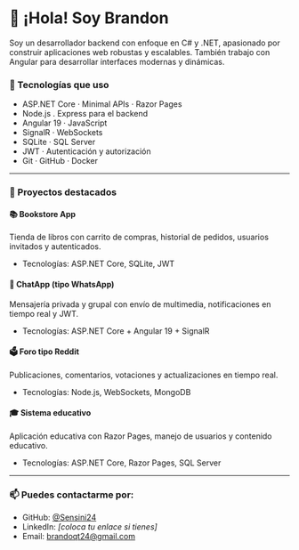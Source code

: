 # 👋 ¡Hola! Soy Brandon

Soy un desarrollador backend con enfoque en C# y .NET, apasionado por construir aplicaciones web robustas y escalables. También trabajo con Angular para desarrollar interfaces modernas y dinámicas.

### 🚀 Tecnologías que uso

- ASP.NET Core · Minimal APIs · Razor Pages
- Node.js . Express para el backend
- Angular 19 · JavaScript
- SignalR · WebSockets
- SQLite · SQL Server
- JWT · Autenticación y autorización
- Git · GitHub · Docker

---

### 💼 Proyectos destacados

#### 📚 Bookstore App
Tienda de libros con carrito de compras, historial de pedidos, usuarios invitados y autenticados.
- Tecnologías: ASP.NET Core, SQLite, JWT

#### 💬 ChatApp (tipo WhatsApp)
Mensajería privada y grupal con envío de multimedia, notificaciones en tiempo real y JWT.
- Tecnologías: ASP.NET Core + Angular 19 + SignalR

#### 🗳 Foro tipo Reddit
Publicaciones, comentarios, votaciones y actualizaciones en tiempo real.
- Tecnologías: Node.js, WebSockets, MongoDB

#### 🎓 Sistema educativo
Aplicación educativa con Razor Pages, manejo de usuarios y contenido educativo.
- Tecnologías: ASP.NET Core, Razor Pages, SQL Server

---

### 📫 Puedes contactarme por:
- GitHub: [@Sensini24](https://github.com/Sensini24)
- LinkedIn: *[coloca tu enlace si tienes]*
- Email: brandoqt24@gmail.com

